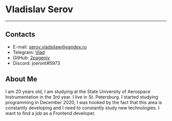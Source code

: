 # Vladislav Serov

---

## Contacts
* E-mail: serov.vladsilaw@yandex.ru
* Telegram: [Vlad](https://t.me/besdarb)
* GitHub: [2pageniy](https://github.com/2pageniy)
* Discord: joeront#5973

## About Me
I am 20 years old, I am studying at the State University of Aerospace Instrumentation in the 3rd year. I live in St. Petersburg. I started studying programming in December 2020, I was hooked by the fact that this area is constantly developing and I need to constantly study new technologies. I want to find a job as a Frontend developer.
